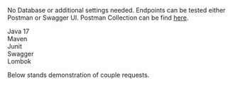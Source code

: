No Database or additional settings needed. 
Endpoints can be tested either Postman or Swagger UI.
Postman Collection can be find <a href="https://drive.google.com/file/d/1iQSnp6GW5yNkuHI4exyWRt4hs7KCWcpA/view?usp=sharing">here</a>.


Java 17  <br>
Maven   <br>
Junit   <br>
Swagger  <br>
Lombok  <br>


Below stands demonstration of couple requests.



